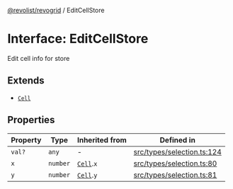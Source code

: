[@revolist/revogrid](README.md) / EditCellStore

# Interface: EditCellStore

Edit cell info for store

## Extends

- [`Cell`](Interface.Cell.md)

## Properties

| Property | Type | Inherited from | Defined in |
| ------ | ------ | ------ | ------ |
| `val?` | `any` | - | [src/types/selection.ts:124](https://github.com/revolist/revogrid/blob/d240e7e144f55d013a7a7b8d313a97b83af7bd06/src/types/selection.ts#L124) |
| `x` | `number` | [`Cell`](Interface.Cell.md).`x` | [src/types/selection.ts:80](https://github.com/revolist/revogrid/blob/d240e7e144f55d013a7a7b8d313a97b83af7bd06/src/types/selection.ts#L80) |
| `y` | `number` | [`Cell`](Interface.Cell.md).`y` | [src/types/selection.ts:81](https://github.com/revolist/revogrid/blob/d240e7e144f55d013a7a7b8d313a97b83af7bd06/src/types/selection.ts#L81) |
